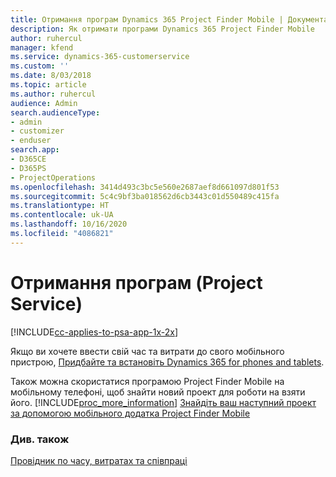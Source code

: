 ```yaml
---
title: Отримання програм Dynamics 365 Project Finder Mobile | Документація Microsoft
description: Як отримати програми Dynamics 365 Project Finder Mobile
author: ruhercul
manager: kfend
ms.service: dynamics-365-customerservice
ms.custom: ''
ms.date: 8/03/2018
ms.topic: article
ms.author: ruhercul
audience: Admin
search.audienceType:
- admin
- customizer
- enduser
search.app:
- D365CE
- D365PS
- ProjectOperations
ms.openlocfilehash: 3414d493c3bc5e560e2687aef8d661097d801f53
ms.sourcegitcommit: 5c4c9bf3ba018562d6cb3443c01d550489c415fa
ms.translationtype: HT
ms.contentlocale: uk-UA
ms.lasthandoff: 10/16/2020
ms.locfileid: "4086821"
---
```

# <a name="get-the-apps-project-service"></a>Отримання програм (Project Service)

[!INCLUDE[cc-applies-to-psa-app-1x-2x](../includes/cc-applies-to-psa-app-1x-2x.md)]

Якщо ви хочете ввести свій час та витрати до свого мобільного пристрою, [Придбайте та встановіть Dynamics 365 for phones and tablets](https://docs.microsoft.com/dynamics365/mobile-app/dynamics-365-phones-tablets-users-guide).  
  
 Також можна скористатися програмою Project Finder Mobile на мобільному телефоні, щоб знайти новий проект для роботи на взяти його. [!INCLUDE[proc_more_information](../includes/proc-more-information.md)] [Знайдіть ваш наступний проект за допомогою мобільного додатка Project Finder Mobile](../psa/find-next-project-finder-mobile-app.md) 
  
### <a name="see-also"></a>Див. також  
 [Провідник по часу, витратах та співпраці](../psa/time-expense-collaboration-guide.md)
